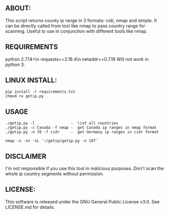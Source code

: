 ## ABOUT:
This script returns county ip range in 3 formats: cidr, nmap and simple. It can be directly called from tool like nmap to pass country range for scanning. Useful to use in conjunction with different tools like nmap.

## REQUIREMENTS
python 2.7.14+\n
requests==2.18.4\n
netaddr==0.7.19
Will not work in python 3.

## LINUX INSTALL:
```
pip install -r requirements.txt
chmod +x getip.py
```

## USAGE
```
./getip.py -l	             -  list all countries
./getip.py -c Canada -f nmap -  get Canada ip ranges in nmap format
./getip.py -n 70 -f cidr	 -  get Germany ip ranges in cidr format

nmap -n -sn -sL `~/getip/getip.py -n 197`
```

## DISCLAIMER
I'm not responsible if you use this tool in malicious purposes. Don't scan the whole ip country segments without permission.

## LICENSE:
This software is released under the GNU General Public License v3.0. See LICENSE.md for details.
